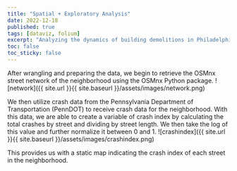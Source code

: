 ```yaml
---
title: "Spatial + Exploratory Analysis"
date: 2022-12-18
published: true
tags: [dataviz, folium]
excerpt: "Analyzing the dynamics of building demolitions in Philadelphia."
toc: false
toc_sticky: false
---
```


After wrangling and preparing the data, we begin to retrieve the OSMnx street network of the neighborhood using the OSMnx Python package.
![network]({{ site.url }}{{ site.baseurl }}/assets/images/network.png)

We then utilize crash data from the Pennsylvania Department of Transportation (PennDOT) to receive crash data for the neighborhood. With this data, we are able to create a variable of crash index by calculating the total crashes by street and dividing by street length. We then take the log of this value and further normalize it between 0 and 1.
![crashindex]({{ site.url }}{{ site.baseurl }}/assets/images/crashindex.png)

This provides us with a static map indicating the crash index of each street in the neighborhood.
